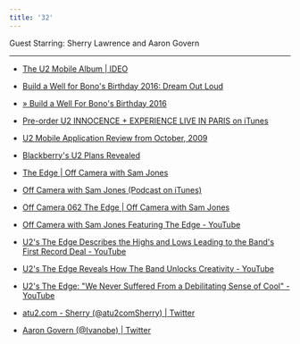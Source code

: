 ```yaml
---
title: '32'
---
```


Guest Starring: Sherry Lawrence and Aaron Govern

***

* [The U2 Mobile Album | IDEO][1]

* [Build a Well for Bono's Birthday 2016: Dream Out Loud][2]

* [» Build a Well For Bono's Birthday 2016][3]

* [Pre-order U2 INNOCENCE + EXPERIENCE LIVE IN PARIS on iTunes][4]

* [U2 Mobile Application Review from October, 2009][5]

* [Blackberry's U2 Plans Revealed][6]

* [The Edge | Off Camera with Sam Jones][7]

* [Off Camera with Sam Jones (Podcast on iTunes)][8]

* [Off Camera 062 The Edge | Off Camera with Sam Jones][9]

* [Off Camera with Sam Jones Featuring The Edge - YouTube][10]

* [U2's The Edge Describes the Highs and Lows Leading to the Band's First Record Deal - YouTube][11]

* [U2's The Edge Reveals How The Band Unlocks Creativity - YouTube][12]

* [U2's The Edge: "We Never Suffered From a Debilitating Sense of Cool" - YouTube][13]

* [atu2.com - Sherry (@atu2comSherry) | Twitter][14]

* [Aaron Govern (@Ivanobe) | Twitter][15]

[1]: https://www.ideo.com/work/the-u2-mobile-album
[2]: http://www.atu2.com/news/build-a-well-for-bonos-birthday-2016-dream-out-loud.html
[3]: http://africanwellfund.org/bono-well-2016/
[4]: https://geo.itunes.apple.com/ca/movie/u2-innocence-+-experience/id1108040496?at=10l4Ki&amp;mt=6
[5]: http://www.atu2.com/news/u2-mobile-application-review.html
[6]: http://www.atu2.com/news/blackberrys-u2-plans-revealed.html
[7]: http://offcamera.com/issues/the-edge/listen/#.Vz4uf2PsNBw
[8]: https://geo.itunes.apple.com/us/podcast/off-camera-with-sam-jones/id642483864?mt=2&amp;at=10l4Ki
[9]: http://shop.offcamera.com/products/off-camera-062-the-edge
[10]: https://www.youtube.com/watch?v=LZEq8wH_qGg
[11]: https://www.youtube.com/watch?v=CqL-r35YVKU
[12]: https://www.youtube.com/watch?v=Vcmuy_qg7lI
[13]: https://www.youtube.com/watch?v=avjn6A3qOnQ
[14]: https://twitter.com/atu2comsherry
[15]: https://twitter.com/ivanobe
